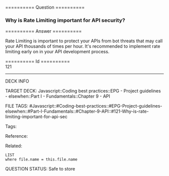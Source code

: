 ========== Question ==========  

### Why is Rate Limiting important for API security?  

========== Answer ==========  

Rate Limiting is important to protect your APIs from bot threats that may call your API thousands of times per hour. It's recommended to implement rate limiting early on in your API development process.

========== Id ==========  
121

---

DECK INFO

TARGET DECK: Javascript::Coding best practices::EPG - Project guidelines - elsewhen::Part I - Fundamentals::Chapter 9 - API

FILE TAGS: #Javascript::#Coding-best-practices::#EPG-Project-guidelines-elsewhen::#Part-I-Fundamentals::#Chapter-9-API::#121-Why-is-rate-limiting-important-for-api-sec

Tags:

Reference:

Related:

```dataview
LIST
where file.name = this.file.name
```

QUESTION STATUS: Safe to store
